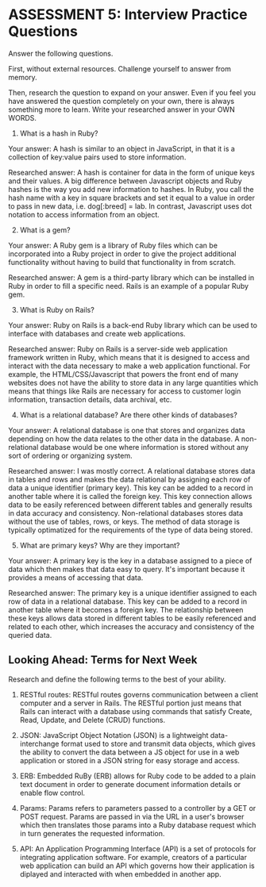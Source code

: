 # ASSESSMENT 5: Interview Practice Questions
Answer the following questions.

First, without external resources. Challenge yourself to answer from memory.

Then, research the question to expand on your answer. Even if you feel you have answered the question completely on your own, there is always something more to learn. Write your researched answer in your OWN WORDS.

1. What is a hash in Ruby?

  Your answer: A hash is similar to an object in JavaScript, in that it is a collection of key:value pairs used to store information.

  Researched answer: A hash is container for data in the form of unique keys and their values. A big difference between Javascript objects and Ruby hashes is the way you add new information to hashes. In Ruby, you call the hash name with a key in square brackets and set it equal to a value in order to pass in new data, i.e. dog[:breed] = lab. In contrast, Javascript uses dot notation to access information from an object.



2. What is a gem?

  Your answer: A Ruby gem is a library of Ruby files which can be incorporated into a Ruby project in order to give the project additional functionality without having to build that functionality in from scratch.

  Researched answer: A gem is a third-party library which can be installed in Ruby in order to fill a specific need. Rails is an example of a popular Ruby gem.



3. What is Ruby on Rails?

  Your answer: Ruby on Rails is a back-end Ruby library which can be used to interface with databases and create web applications.

  Researched answer: Ruby on Rails is a server-side web application framework written in Ruby, which means that it is designed to access and interact with the data necessary to make a web application functional. For example, the HTML/CSS/Javascript that powers the front end of many websites does not have the ability to store data in any large quantities which means that things like Rails are necessary for access to customer login information, transaction details, data archival, etc.



4. What is a relational database? Are there other kinds of databases?

  Your answer: A relational database is one that stores and organizes data depending on how the data relates to the other data in the database. A non-relational database would be one where information is stored without any sort of ordering or organizing system.

  Researched answer: I was mostly correct. A relational database stores data in tables and rows and makes the data relational by assigning each row of data a unique identifier (primary key). This key can be added to a record in another table where it is called the foreign key. This key connection allows data to be easily referenced between different tables and generally results in data accuracy and consistency. Non-relational databases stores data without the use of tables, rows, or keys. The method of data storage is typically optimatized for the requirements of the type of data being stored.



5. What are primary keys? Why are they important?

  Your answer: A primary key is the key in a database assigned to a piece of data which then makes that data easy to query. It's important because it provides a means of accessing that data.

  Researched answer: The primary key is a unique identifier assigned to each row of data in a relational database. This key can be added to a record in another table where it becomes a foreign key. The relationship between these keys allows data stored in different tables to be easily referenced and related to each other, which increases the accuracy and consistency of the queried data.



## Looking Ahead: Terms for Next Week
Research and define the following terms to the best of your ability.

1. RESTful routes: RESTful routes governs communication between a client computer and a server in Rails. The RESTful portion just means that Rails can interact with a database using commands that satisfy Create, Read, Update, and Delete (CRUD) functions.

2. JSON: JavaScript Object Notation (JSON) is a lightweight data-interchange format used to store and transmit data objects, which gives the ability to convert the data between a JS object for use in a web application or stored in a JSON string for easy storage and access.

3. ERB: Embedded RuBy (ERB) allows for Ruby code to be added to a plain text document in order to generate document information details or enable flow control.

4. Params: Params refers to parameters passed to a controller by a GET or POST request. Params are passed in via the URL in a user's browser which then translates those params into a Ruby database request which in turn generates the requested information.

5. API: An Application Programming Interface (API) is a set of protocols for integrating application software. For example, creators of a particular web application can build an API which governs how their application is diplayed and interacted with when embedded in another app.
